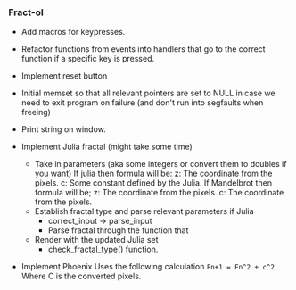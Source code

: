 ### Fract-ol
- Add macros for keypresses.
- Refactor functions from events into handlers that go to the correct function if a specific key is pressed.
- Implement reset button
- Initial memset so that all relevant pointers are set to NULL in case we need to exit program on failure (and don't run into segfaults when freeing)
- Print string on window.

- Implement Julia fractal (might take some time)
	- Take in parameters (aka some integers or convert them to doubles if you want)
		If julia then formula will be:
			z: The coordinate from the pixels.
			c: Some constant defined by the Julia.
		If Mandelbrot then formula will be;
			z: The coordinate from the pixels.
			c: The coordinate from the pixels.
	- Establish fractal type and parse relevant parameters if Julia
		- correct_input -> parse_input
		- Parse fractal through the function that 
	- Render with the updated Julia set 
		- check_fractal_type() function.
- Implement Phoenix
	Uses the following calculation
	`Fn+1 = Fn^2 + c^2`
	Where C is the converted pixels.
